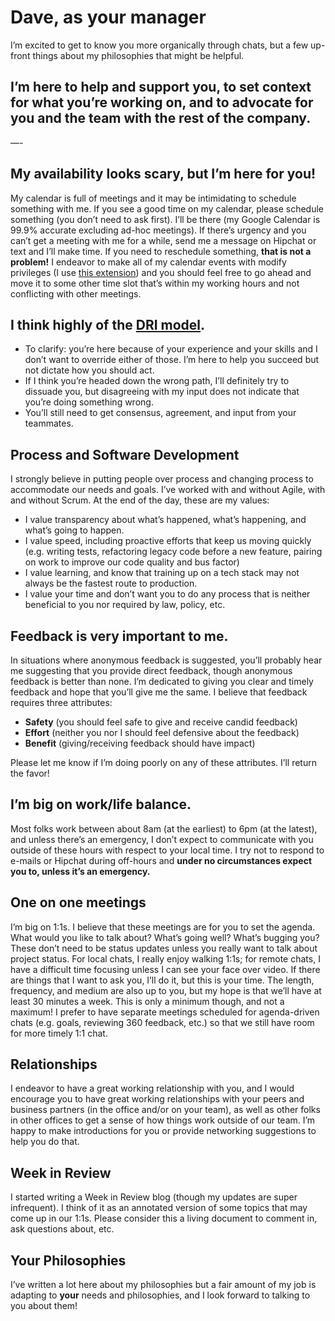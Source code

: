 Dave, as your manager
=====================

I’m excited to get to know you more organically through chats, but a few up-front things about my philosophies that might be helpful.

I’m here to help and support you, to set context for what you’re working on, and to advocate for you and the team with the rest of the company.
-----------------------------------------------------------------------------------------------------------------------------------------------

—-

My availability looks scary, but I’m here for you!
--------------------------------------------------

My calendar is full of meetings and it may be intimidating to schedule something with me. If you see a good time on my calendar, please schedule something (you don’t need to ask first). I’ll be there (my Google Calendar is 99.9% accurate excluding ad-hoc meetings). If there’s urgency and you can’t get a meeting with me for a while, send me a message on Hipchat or text and I’ll make time. If you need to reschedule something, **that is not a problem!** I endeavor to make all of my calendar events with modify privileges (I use [this extension](https://chrome.google.com/webstore/detail/google-calendar-guests-mo/hjhicmeghjagaicbkmhmbbnibhbkcfdb)) and you should feel free to go ahead and move it to some other time slot that’s within my working hours and not conflicting with other meetings.

I think highly of the [DRI model](https://www.quora.com/How-well-does-Apples-Directly-Responsible-Individual-DRI-model-work-in-practice).
-----------------------------------------------------------------------------------------------------------------------------------------

*   To clarify: you’re here because of your experience and your skills and I don’t want to override either of those. I’m here to help you succeed but not dictate how you should act.
*   If I think you’re headed down the wrong path, I’ll definitely try to dissuade you, but disagreeing with my input does not indicate that you’re doing something wrong.
*   You’ll still need to get consensus, agreement, and input from your teammates.

Process and Software Development
--------------------------------

I strongly believe in putting people over process and changing process to accommodate our needs and goals. I’ve worked with and without Agile, with and without Scrum. At the end of the day, these are my values:

*   I value transparency about what’s happened, what’s happening, and what’s going to happen.
*   I value speed, including proactive efforts that keep us moving quickly (e.g. writing tests, refactoring legacy code before a new feature, pairing on work to improve our code quality and bus factor)
*   I value learning, and know that training up on a tech stack may not always be the fastest route to production.
*   I value your time and don’t want you to do any process that is neither beneficial to you nor required by law, policy, etc.

Feedback is very important to me.
---------------------------------

In situations where anonymous feedback is suggested, you’ll probably hear me suggesting that you provide direct feedback, though anonymous feedback is better than none. I’m dedicated to giving you clear and timely feedback and hope that you’ll give me the same. I believe that feedback requires three attributes:

*   **Safety** (you should feel safe to give and receive candid feedback)
*   **Effort** (neither you nor I should feel defensive about the feedback)
*   **Benefit** (giving/receiving feedback should have impact)

Please let me know if I’m doing poorly on any of these attributes. I’ll return the favor!

I’m big on work/life balance.
-----------------------------

Most folks work between about 8am (at the earliest) to 6pm (at the latest), and unless there’s an emergency, I don’t expect to communicate with you outside of these hours with respect to your local time. I try not to respond to e-mails or Hipchat during off-hours and **under no circumstances expect you to, unless it’s an emergency.**

One on one meetings
-------------------

I’m big on 1:1s. I believe that these meetings are for you to set the agenda. What would you like to talk about? What’s going well? What’s bugging you? These don’t need to be status updates unless you really want to talk about project status. For local chats, I really enjoy walking 1:1s; for remote chats, I have a difficult time focusing unless I can see your face over video. If there are things that I want to ask you, I’ll do it, but this is your time. The length, frequency, and medium are also up to you, but my hope is that we’ll have at least 30 minutes a week. This is only a minimum though, and not a maximum! I prefer to have separate meetings scheduled for agenda-driven chats (e.g. goals, reviewing 360 feedback, etc.) so that we still have room for more timely 1:1 chat.

Relationships
-------------

I endeavor to have a great working relationship with you, and I would encourage you to have great working relationships with your peers and business partners (in the office and/or on your team), as well as other folks in other offices to get a sense of how things work outside of our team. I’m happy to make introductions for you or provide networking suggestions to help you do that.

Week in Review
--------------

I started writing a Week in Review blog (though my updates are super infrequent). I think of it as an annotated version of some topics that may come up in our 1:1s. Please consider this a living document to comment in, ask questions about, etc.

Your Philosophies
-----------------

I’ve written a lot here about my philosophies but a fair amount of my job is adapting to **your** needs and philosophies, and I look forward to talking to you about them!
